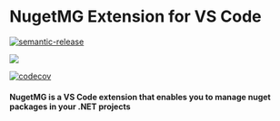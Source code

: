  # NugetMG Extension for VS Code
[![semantic-release](https://img.shields.io/badge/%20%20%F0%9F%93%A6%F0%9F%9A%80-semantic--release-e10079.svg)](https://github.com/semantic-release/semantic-release)

[![](https://github.com/vicentemg/nugetmg/workflows/Happy%20Extension/badge.svg?branch=development)](https://github.com/vicentemg/nugetmg/actions?query=workflow%3A%22Happy+Extension%22+branch%3Adevelopment) 

[![codecov](https://codecov.io/gh/vicentemg/nugetmg/branch/development/graph/badge.svg?token=MEZ0FKNIUM)](https://codecov.io/gh/vicentemg/nugetmg)



 #### NugetMG is a VS Code extension that enables you to manage nuget packages in your .NET projects
